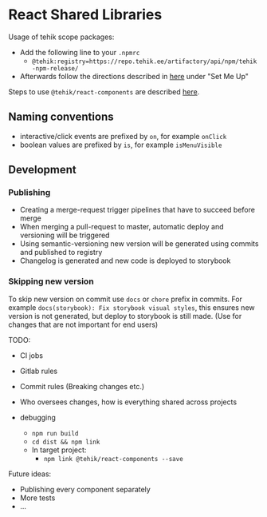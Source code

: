 # React Shared Libraries

Usage of tehik scope packages:

- Add the following line to your `.npmrc`
  - `@tehik:registry=https://repo.tehik.ee/artifactory/api/npm/tehik-npm-release/`
- Afterwards follow the directions described in [here](https://repo.tehik.ee/ui/repos/tree/General/tehik-npm-release) under "Set Me Up"

Steps to use `@tehik/react-components` are described [here](https://disainipesa-react.tehik.ee/?path=/docs/documentation-get-started--get-started).

## Naming conventions

- interactive/click events are prefixed by `on`, for example `onClick`
- boolean values are prefixed by `is`, for example `isMenuVisible`

## Development

### Publishing

- Creating a merge-request trigger pipelines that have to succeed before merge
- When merging a pull-request to master, automatic deploy and versioning will be triggered
- Using semantic-versioning new version will be generated using commits and published to registry
- Changelog is generated and new code is deployed to storybook

### Skipping new version

To skip new version on commit use `docs` or `chore` prefix in commits. For example `docs(storybook): Fix storybook visual styles`,
this ensures new version is not generated, but deploy to storybook is still made. (Use for changes that are not important for end users)

TODO:

- CI jobs
- Gitlab rules
- Commit rules (Breaking changes etc.)
- Who oversees changes, how is everything shared across projects

- debugging
  - `npm run build`
  - `cd dist && npm link`
  - In target project:
    - `npm link @tehik/react-components --save`

Future ideas:

- Publishing every component separately
- More tests
- ...
